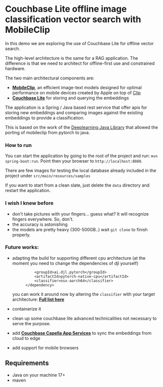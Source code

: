 # Couchbase Lite offline image classification vector search with MobileClip

In this demo we are exploring the use of Couchbase Lite for offline vector search.

The high-level architecture is the same for a RAG application. The difference is that we need to architect for offline-first use and constrained hardware.

The two main architectural components are: 

- [**MobileClip**](https://github.com/apple/ml-mobileclip), an efficient image-text models designed for optimal performance on mobile devices created by Apple on top of [Clip](https://github.com/openai/CLIP)
- [**Couchbase Lite**](https://www.couchbase.com/products/lite/) for storing and querying the embeddings 

The application is a Spring / Java based rest service that offer apis for storing new embeddings and comparing images against the existing embeddings to provide a classification.

This is based on the work of the [Deeplearning Java Library](https://djl.ai/) that allowed the porting of mobileclip from pytorch to java.

### How to run

You can start the application by going to the root of the project and run: ```mvn spring-boot:run```. Point then your browser to ```http://localhost:8080```.

There are few images for testing the local database already included in the project under `src/main/resources/samples`

If you want to start from a clean slate, just delete the `data` directory and restart the application.

### I wish I knew before

- don't take pictures with your fingers... guess what? It will recognize fingers everywhere. So, don't.
- the accuracy is astonishing
- the models are pretty heavy (300-500GB..) wait ```git clone``` to finish properly.

### Future works:

- adapting the build for supporting different cpu architecture (at the moment you need to change the dependencies of djl yourself)

  ```  <dependency>
            <groupId>ai.djl.pytorch</groupId>
            <artifactId>pytorch-native-cpu</artifactId>
            <classifier>osx-aarch64</classifier>
        </dependency>
  ```

  you can work it around now by altering the ```classifier``` with your target architecture: [**Full list here**](https://djl.ai/engines/pytorch/pytorch-engine/#load-your-own-pytorch-native-library)
  
- containerize it
- clean up some couchbase lite advanced technicalities not necessary to serve the purpose.
- add [**Couchbase Capella App Services**](https://cloud.couchbase.com/) to sync the embeddings from cloud to edge
- add support for mobile browsers

## Requirements

- Java on your machine 17+
- maven


